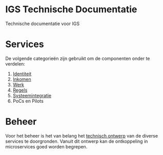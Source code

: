 # IGS Technische Documentatie

 Technische documentatie voor IGS

# Services

De volgende categorieën zijn gebruikt om de componenten onder te verdelen:

1. [Identiteit](beheer/identiteit.md)
2. [Inkomen](beheer/inkomen.md)
3. [Werk](beheer/werk.md)
4. [Regels](beheer/regels.md)
5. [Systeemintegratie](beheer/systeemintegratie.md)
6. PoCs en Pilots

# Beheer

Voor het beheer is het van belang het [technisch ontwerp](ontwerp/techniek.md) van de diverse services te doorgronden. Vanuit dit ontwerp kan de ontkoppeling in microservices goed worden begrepen.
